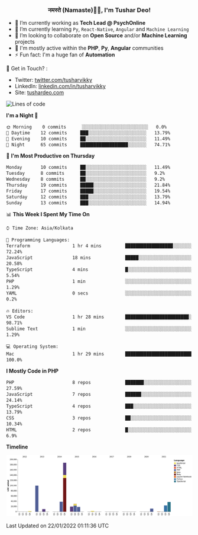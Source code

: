 <h3 align="center">नमस्ते (Namaste)🙏🏻, I'm Tushar Deo!</h3>

- 🔭 I’m currently working as **Tech Lead @ PsychOnline**
- 🌱 I’m currently learning `Py`, `React-Native`, `Angular` and `Machine Learning`
- 👯 I’m looking to collaborate on **Open Source** and/or **Machine Learning** projects
- 💬 I'm mostly active within the **PHP**, **Py**, **Angular** communities
- ⚡ Fun fact: I'm a huge fan of **Automation**

📣 Get in Touch? :
- Twitter: [twitter.com/tusharvikky](https://twitter.com/tusharvikky)
- LinkedIn: [linkedin.com/in/tusharvikky](https://www.linkedin.com/in/tusharvikky/)
- Site: [tushardeo.com](https://tushardeo.com/)

<!--START_SECTION:waka-->
![Lines of code](https://img.shields.io/badge/From%20Hello%20World%20I%27ve%20Written-480%20Thousand%20lines%20of%20code-blue)

**I'm a Night 🦉** 

```text
🌞 Morning    0 commits      ░░░░░░░░░░░░░░░░░░░░░░░░░   0.0% 
🌆 Daytime    12 commits     ███░░░░░░░░░░░░░░░░░░░░░░   13.79% 
🌃 Evening    10 commits     ██░░░░░░░░░░░░░░░░░░░░░░░   11.49% 
🌙 Night      65 commits     ██████████████████░░░░░░░   74.71%

```
📅 **I'm Most Productive on Thursday** 

```text
Monday       10 commits     ██░░░░░░░░░░░░░░░░░░░░░░░   11.49% 
Tuesday      8 commits      ██░░░░░░░░░░░░░░░░░░░░░░░   9.2% 
Wednesday    8 commits      ██░░░░░░░░░░░░░░░░░░░░░░░   9.2% 
Thursday     19 commits     █████░░░░░░░░░░░░░░░░░░░░   21.84% 
Friday       17 commits     █████░░░░░░░░░░░░░░░░░░░░   19.54% 
Saturday     12 commits     ███░░░░░░░░░░░░░░░░░░░░░░   13.79% 
Sunday       13 commits     ███░░░░░░░░░░░░░░░░░░░░░░   14.94%

```


📊 **This Week I Spent My Time On** 

```text
⌚︎ Time Zone: Asia/Kolkata

💬 Programming Languages: 
Terraform                1 hr 4 mins         ██████████████████░░░░░░░   72.24% 
JavaScript               18 mins             █████░░░░░░░░░░░░░░░░░░░░   20.58% 
TypeScript               4 mins              █░░░░░░░░░░░░░░░░░░░░░░░░   5.54% 
PHP                      1 min               ░░░░░░░░░░░░░░░░░░░░░░░░░   1.29% 
YAML                     0 secs              ░░░░░░░░░░░░░░░░░░░░░░░░░   0.2%

🔥 Editors: 
VS Code                  1 hr 28 mins        ████████████████████████░   98.71% 
Sublime Text             1 min               ░░░░░░░░░░░░░░░░░░░░░░░░░   1.29%

💻 Operating System: 
Mac                      1 hr 29 mins        █████████████████████████   100.0%

```

**I Mostly Code in PHP** 

```text
PHP                      8 repos             ███████░░░░░░░░░░░░░░░░░░   27.59% 
JavaScript               7 repos             ██████░░░░░░░░░░░░░░░░░░░   24.14% 
TypeScript               4 repos             ███░░░░░░░░░░░░░░░░░░░░░░   13.79% 
CSS                      3 repos             ██░░░░░░░░░░░░░░░░░░░░░░░   10.34% 
HTML                     2 repos             █░░░░░░░░░░░░░░░░░░░░░░░░   6.9%

```


**Timeline**

![Chart not found](https://raw.githubusercontent.com/tusharvikky/tusharvikky/master/charts/bar_graph.png) 


 Last Updated on 22/01/2022 01:11:36 UTC
<!--END_SECTION:waka-->

